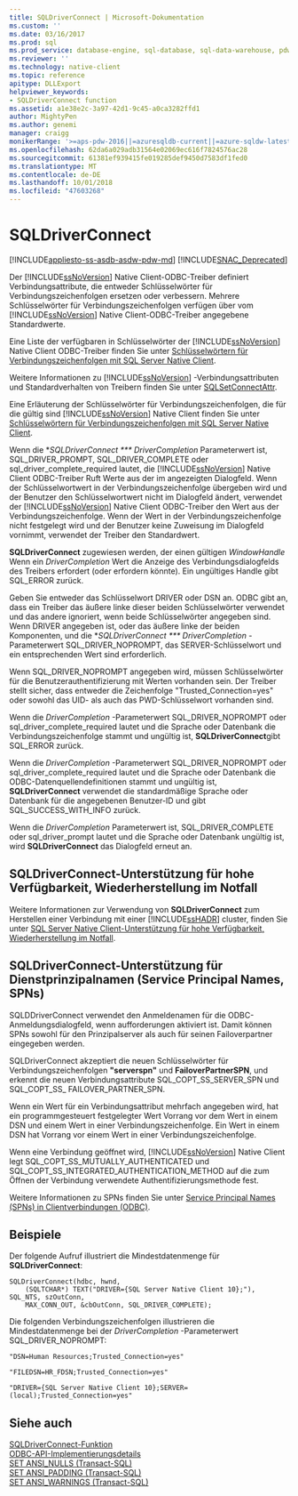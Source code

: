 ```yaml
---
title: SQLDriverConnect | Microsoft-Dokumentation
ms.custom: ''
ms.date: 03/16/2017
ms.prod: sql
ms.prod_service: database-engine, sql-database, sql-data-warehouse, pdw
ms.reviewer: ''
ms.technology: native-client
ms.topic: reference
apitype: DLLExport
helpviewer_keywords:
- SQLDriverConnect function
ms.assetid: a1e38e2c-3a97-42d1-9c45-a0ca3282ffd1
author: MightyPen
ms.author: genemi
manager: craigg
monikerRange: '>=aps-pdw-2016||=azuresqldb-current||=azure-sqldw-latest||>=sql-server-2016||=sqlallproducts-allversions||>=sql-server-linux-2017||=azuresqldb-mi-current'
ms.openlocfilehash: 62da6a029adb31564e02069ec616f7824576ac28
ms.sourcegitcommit: 61381ef939415fe019285def9450d7583df1fed0
ms.translationtype: MT
ms.contentlocale: de-DE
ms.lasthandoff: 10/01/2018
ms.locfileid: "47603268"
---
```

# <a name="sqldriverconnect"></a>SQLDriverConnect
[!INCLUDE[appliesto-ss-asdb-asdw-pdw-md](../../includes/appliesto-ss-asdb-asdw-pdw-md.md)]
[!INCLUDE[SNAC_Deprecated](../../includes/snac-deprecated.md)]

  Der [!INCLUDE[ssNoVersion](../../includes/ssnoversion-md.md)] Native Client-ODBC-Treiber definiert Verbindungsattribute, die entweder Schlüsselwörter für Verbindungszeichenfolgen ersetzen oder verbessern. Mehrere Schlüsselwörter für Verbindungszeichenfolgen verfügen über vom [!INCLUDE[ssNoVersion](../../includes/ssnoversion-md.md)] Native Client-ODBC-Treiber angegebene Standardwerte.  
  
 Eine Liste der verfügbaren in Schlüsselwörter der [!INCLUDE[ssNoVersion](../../includes/ssnoversion-md.md)] Native Client ODBC-Treiber finden Sie unter [Schlüsselwörtern für Verbindungszeichenfolgen mit SQL Server Native Client](../../relational-databases/native-client/applications/using-connection-string-keywords-with-sql-server-native-client.md).  
  
 Weitere Informationen zu [!INCLUDE[ssNoVersion](../../includes/ssnoversion-md.md)] -Verbindungsattributen und Standardverhalten von Treibern finden Sie unter [SQLSetConnectAttr](../../relational-databases/native-client-odbc-api/sqlsetconnectattr.md).  
  
 Eine Erläuterung der Schlüsselwörter für Verbindungszeichenfolgen, die für die gültig sind [!INCLUDE[ssNoVersion](../../includes/ssnoversion-md.md)] Native Client finden Sie unter [Schlüsselwörtern für Verbindungszeichenfolgen mit SQL Server Native Client](../../relational-databases/native-client/applications/using-connection-string-keywords-with-sql-server-native-client.md).  
  
 Wenn die **SQLDriverConnect *** DriverCompletion* Parameterwert ist, SQL_DRIVER_PROMPT, SQL_DRIVER_COMPLETE oder sql_driver_complete_required lautet, die [!INCLUDE[ssNoVersion](../../includes/ssnoversion-md.md)] Native Client ODBC-Treiber Ruft Werte aus der im angezeigten Dialogfeld. Wenn der Schlüsselwortwert in der Verbindungszeichenfolge übergeben wird und der Benutzer den Schlüsselwortwert nicht im Dialogfeld ändert, verwendet der [!INCLUDE[ssNoVersion](../../includes/ssnoversion-md.md)] Native Client ODBC-Treiber den Wert aus der Verbindungszeichenfolge. Wenn der Wert in der Verbindungszeichenfolge nicht festgelegt wird und der Benutzer keine Zuweisung im Dialogfeld vornimmt, verwendet der Treiber den Standardwert.  
  
 **SQLDriverConnect** zugewiesen werden, der einen gültigen *WindowHandle* Wenn ein *DriverCompletion* Wert die Anzeige des Verbindungsdialogfelds des Treibers erfordert (oder erfordern könnte). Ein ungültiges Handle gibt SQL_ERROR zurück.  
  
 Geben Sie entweder das Schlüsselwort DRIVER oder DSN an. ODBC gibt an, dass ein Treiber das äußere linke dieser beiden Schlüsselwörter verwendet und das andere ignoriert, wenn beide Schlüsselwörter angegeben sind. Wenn DRIVER angegeben ist, oder das äußere linke der beiden Komponenten, und die **SQLDriverConnect *** DriverCompletion* -Parameterwert SQL_DRIVER_NOPROMPT, das SERVER-Schlüsselwort und ein entsprechenden Wert sind erforderlich.  
  
 Wenn SQL_DRIVER_NOPROMPT angegeben wird, müssen Schlüsselwörter für die Benutzerauthentifizierung mit Werten vorhanden sein. Der Treiber stellt sicher, dass entweder die Zeichenfolge "Trusted_Connection=yes" oder sowohl das UID- als auch das PWD-Schlüsselwort vorhanden sind.  
  
 Wenn die *DriverCompletion* -Parameterwert SQL_DRIVER_NOPROMPT oder sql_driver_complete_required lautet und die Sprache oder Datenbank die Verbindungszeichenfolge stammt und ungültig ist, **SQLDriverConnect**gibt SQL_ERROR zurück.  
  
 Wenn die *DriverCompletion* -Parameterwert SQL_DRIVER_NOPROMPT oder sql_driver_complete_required lautet und die Sprache oder Datenbank die ODBC-Datenquellendefinitionen stammt und ungültig ist, **SQLDriverConnect**  verwendet die standardmäßige Sprache oder Datenbank für die angegebenen Benutzer-ID und gibt SQL_SUCCESS_WITH_INFO zurück.  
  
 Wenn die *DriverCompletion* Parameterwert ist, SQL_DRIVER_COMPLETE oder sql_driver_prompt lautet und die Sprache oder Datenbank ungültig ist, wird **SQLDriverConnect** das Dialogfeld erneut an.  
  
## <a name="sqldriverconnect-support-for-high-availability-disaster-recovery"></a>SQLDriverConnect-Unterstützung für hohe Verfügbarkeit, Wiederherstellung im Notfall  
 Weitere Informationen zur Verwendung von **SQLDriverConnect** zum Herstellen einer Verbindung mit einer [!INCLUDE[ssHADR](../../includes/sshadr-md.md)] cluster, finden Sie unter [SQL Server Native Client-Unterstützung für hohe Verfügbarkeit, Wiederherstellung im Notfall](../../relational-databases/native-client/features/sql-server-native-client-support-for-high-availability-disaster-recovery.md).  
  
## <a name="sqldriverconnect-support-for-service-principal-names-spns"></a>SQLDriverConnect-Unterstützung für Dienstprinzipalnamen (Service Principal Names, SPNs)  
 SQLDDriverConnect verwendet den Anmeldenamen für die ODBC-Anmeldungsdialogfeld, wenn aufforderungen aktiviert ist. Damit können SPNs sowohl für den Prinzipalserver als auch für seinen Failoverpartner eingegeben werden.  
  
 SQLDriverConnect akzeptiert die neuen Schlüsselwörter für Verbindungszeichenfolgen **"serverspn"** und **FailoverPartnerSPN**, und erkennt die neuen Verbindungsattribute SQL_COPT_SS_SERVER_SPN und SQL_COPT_SS_ FAILOVER_PARTNER_SPN.  
  
 Wenn ein Wert für ein Verbindungsattribut mehrfach angegeben wird, hat ein programmgesteuert festgelegter Wert Vorrang vor dem Wert in einem DSN und einem Wert in einer Verbindungszeichenfolge. Ein Wert in einem DSN hat Vorrang vor einem Wert in einer Verbindungszeichenfolge.  
  
 Wenn eine Verbindung geöffnet wird, [!INCLUDE[ssNoVersion](../../includes/ssnoversion-md.md)] Native Client legt SQL_COPT_SS_MUTUALLY_AUTHENTICATED und SQL_COPT_SS_INTEGRATED_AUTHENTICATION_METHOD auf die zum Öffnen der Verbindung verwendete Authentifizierungsmethode fest.  
  
 Weitere Informationen zu SPNs finden Sie unter [Service Principal Names &#40;SPNs&#41; in Clientverbindungen &#40;ODBC&#41;](../../relational-databases/native-client/odbc/service-principal-names-spns-in-client-connections-odbc.md).  
  
## <a name="examples"></a>Beispiele  
 Der folgende Aufruf illustriert die Mindestdatenmenge für **SQLDriverConnect**:  
  
```  
SQLDriverConnect(hdbc, hwnd,  
    (SQLTCHAR*) TEXT("DRIVER={SQL Server Native Client 10};"), SQL_NTS, szOutConn,  
    MAX_CONN_OUT, &cbOutConn, SQL_DRIVER_COMPLETE);  
```  
  
 Die folgenden Verbindungszeichenfolgen illustrieren die Mindestdatenmenge bei der *DriverCompletion* -Parameterwert SQL_DRIVER_NOPROMPT:  
  
```  
"DSN=Human Resources;Trusted_Connection=yes"  
  
"FILEDSN=HR_FDSN;Trusted_Connection=yes"  
  
"DRIVER={SQL Server Native Client 10};SERVER=(local);Trusted_Connection=yes"  
```  
  
## <a name="see-also"></a>Siehe auch  
 [SQLDriverConnect-Funktion](http://go.microsoft.com/fwlink/?LinkId=59340)   
 [ODBC-API-Implementierungsdetails](../../relational-databases/native-client-odbc-api/odbc-api-implementation-details.md)   
 [SET ANSI_NULLS &#40;Transact-SQL&#41;](../../t-sql/statements/set-ansi-nulls-transact-sql.md)   
 [SET ANSI_PADDING &#40;Transact-SQL&#41;](../../t-sql/statements/set-ansi-padding-transact-sql.md)   
 [SET ANSI_WARNINGS &#40;Transact-SQL&#41;](../../t-sql/statements/set-ansi-warnings-transact-sql.md)  
  
  
